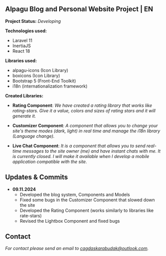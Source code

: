 ## Alpagu Blog and Personal Website Project | EN

**Project Status:** *Developing*

**Technologies used:**
- Laravel 11
- InertiaJS
- React 18

**Libraries used:**
- alpagu-icons (Icon Library)
- boxicons (Icon Library)
- Bootstrap 5 (Front-End Toolkit)
- i18n (internationalization framework)

 **Created Libraries:**
- **Rating Component**:
	*We have created a rating library that works like rating-stars. Give it a value, colors and sizes of rating stars and it will generate it.*
	
- **Customizer Component**:
	*A component that allows you to change your site's theme modes (dark, light) in real time and manage the i18n library (Language change).*
	
- **Live Chat Component**:
	*It is a component that allows you to send real-time messages to the site owner (me) and have instant chats with me. It is currently closed. I will make it available when I develop a mobile application compatible with the site.*

## Updates & Commits

- **09.11.2024**
	- Developed the blog system, Components and Models
	- Fixed some bugs in the Customizer Component that slowed down the site
	- Developed the Rating Component (works similarly to libraries like rate-stars)
	- Revised the Lightbox Component and fixed bugs

## Contact
*For contact please send an email to [cagdaskarabudak@outlook.com](mailto:cagdaskarabudak@outlook.com).*